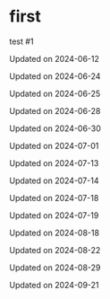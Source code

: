 # first

test
#1


Updated on 2024-06-12

Updated on 2024-06-24

Updated on 2024-06-25

Updated on 2024-06-28

Updated on 2024-06-30

Updated on 2024-07-01

Updated on 2024-07-13

Updated on 2024-07-14

Updated on 2024-07-18

Updated on 2024-07-19

Updated on 2024-08-18

Updated on 2024-08-22

Updated on 2024-08-29

Updated on 2024-09-21